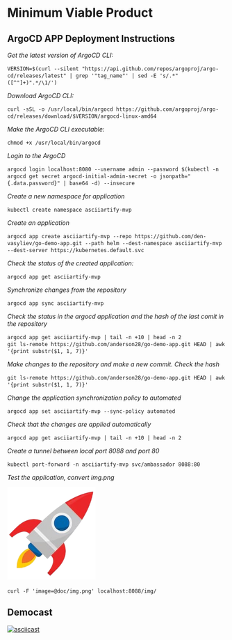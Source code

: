 # Minimum Viable Product
## ArgoCD APP Deployment Instructions

*Get the latest version of ArgoCD CLI:*
```
VERSION=$(curl --silent "https://api.github.com/repos/argoproj/argo-cd/releases/latest" | grep '"tag_name"' | sed -E 's/.*"([^"]+)".*/\1/')
```
*Download ArgoCD CLI:*
```
curl -sSL -o /usr/local/bin/argocd https://github.com/argoproj/argo-cd/releases/download/$VERSION/argocd-linux-amd64
```
*Make the ArgoCD CLI executable:*
```
chmod +x /usr/local/bin/argocd
```
*Login to the ArgoCD* 
```
argocd login localhost:8080 --username admin --password $(kubectl -n argocd get secret argocd-initial-admin-secret -o jsonpath="{.data.password}" | base64 -d) --insecure
```
*Create a new namespace for application*
```
kubectl create namespace asciiartify-mvp
```
*Create an application*
```
argocd app create asciiartify-mvp --repo https://github.com/den-vasyliev/go-demo-app.git --path helm --dest-namespace asciiartify-mvp --dest-server https://kubernetes.default.svc
```
*Check the status of the created application:*
```
argocd app get asciiartify-mvp
```
*Synchronize changes from the repository*
```
argocd app sync asciiartify-mvp
```
*Check the status in the argocd application and the hash of the last comit in the repository*
```
argocd app get asciiartify-mvp | tail -n +10 | head -n 2
git ls-remote https://github.com/anderson28/go-demo-app.git HEAD | awk '{print substr($1, 1, 7)}'
```  
*Make changes to the repository and make a new commit. Check the hash*
```
git ls-remote https://github.com/anderson28/go-demo-app.git HEAD | awk '{print substr($1, 1, 7)}'
```
*Change the application synchronization policy to automated*
```
argocd app set asciiartify-mvp --sync-policy automated
```
*Check that the changes are applied automatically*
```
argocd app get asciiartify-mvp | tail -n +10 | head -n 2
```
*Сreate a tunnel between local port 8088 and port 80*
```
kubectl port-forward -n asciiartify-mvp svc/ambassador 8088:80
```
*Test the application, convert img.png*

![Image](img.png)

```
curl -F 'image=@doc/img.png' localhost:8088/img/
```
## Democast
[![asciicast](https://asciinema.org/a/654910.svg)](https://asciinema.org/a/654910)
